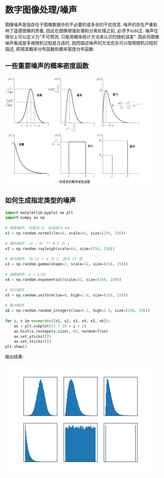 # 数字图像处理/噪声

图像噪声是指存在于图像数据中的不必要的或多余的干扰信息. 噪声的存在严重影响了遥感图像的质量, 因此在图像增强处理和分类处理之前, 必须予以纠正. 噪声在理论上可以定义为"不可预测, 只能用概率统计方法来认识的随机误差". 因此将图像噪声看成是多维随机过程是合适的, 因而描述噪声的方法完全可以借用随机过程的描述, 即用其概率分布函数和概率密度分布函数.

## 一些重要噪声的概率密度函数

![img](../../img/pil/noise/probability_density_of_noises.jpg)

## 如何生成指定类型的噪声

```py
import matplotlib.pyplot as plt
import numpy as np

# 高斯噪声: 均值为 0, 标准差为 64
x1 = np.random.normal(loc=0, scale=64, size=(256, 256))

# 瑞利噪声: (2 / b) ** 0.5 为 1
x2 = np.random.rayleigh(scale=64, size=(256, 256))

# 伽马噪声: (b-1) / a 为 2, 放大 32 倍
x3 = np.random.gamma(shape=2, scale=32, size=(256, 256))

# 指数噪声: a = 1/32
x4 = np.random.exponential(scale=32, size=(256, 256))

# 均匀噪声
x5 = np.random.uniform(low=0, high=1.0, size=(256, 256))

# 脉冲噪声
x6 = np.random.random_integers(low=0.1, high=2.0, size=(256, 256))

for i, x in enumerate([x1, x2, x3, x4, x5, x6]):
    ax = plt.subplot(23 * 10 + i + 1)
    ax.hist(x.reshape(x.size), 64, normed=True)
    ax.set_yticks([])
    ax.set_xticks([])
plt.show()
```

输出结果:

![img](../../img/pil/noise/hist_of_noises.jpg)
